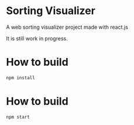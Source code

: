 # Sorting Visualizer 
A web sorting visualizer project made with react.js

It is still work in progress.

# How to build
```sh
npm install
```

# How to build
```sh
npm start
```
